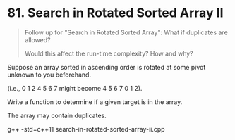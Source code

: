 # 81. Search in Rotated Sorted Array II


> Follow up for "Search in Rotated Sorted Array":
> What if duplicates are allowed?
> 
> Would this affect the run-time complexity? How and why?


Suppose an array sorted in ascending order is rotated at some pivot unknown to you beforehand.

(i.e., 0 1 2 4 5 6 7 might become 4 5 6 7 0 1 2).

Write a function to determine if a given target is in the array.

The array may contain duplicates.

g++ -std=c++11 search-in-rotated-sorted-array-ii.cpp


